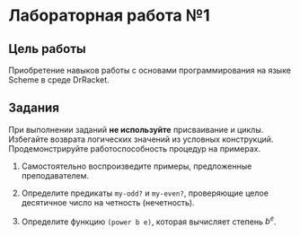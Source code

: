 # Лабораторная работа №1

## Цель работы

Приобретение навыков работы с основами программирования на языке Scheme в среде DrRacket.

## Задания

При выполнении заданий **не используйте** присваивание и циклы. Избегайте возврата логических значений из условных конструкций. Продемонстрируйте работоспособность процедур на примерах.

1. Самостоятельно воспроизведите примеры, предложенные преподавателем.

2. Определите предикаты `my-odd?` и `my-even?`, проверяющие целое десятичное число на четность (нечетность).

3. Определите функцию `(power b e)`, которая вычисляет степень _b<sup>e</sup>_.
